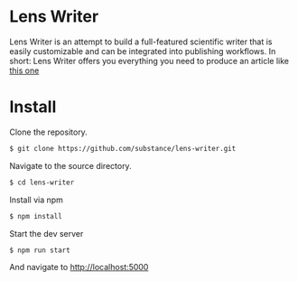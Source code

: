 # Lens Writer

Lens Writer is an attempt to build a full-featured scientific writer that is easily customizable and can be integrated into publishing workflows. In short: Lens Writer offers you everything you need to produce an article like [this one](http://lens.elifesciences.org/05098/#figures)

# Install

Clone the repository.

```bash
$ git clone https://github.com/substance/lens-writer.git
```

Navigate to the source directory.

```bash
$ cd lens-writer
```

Install via npm

```bash
$ npm install
```

Start the dev server

```bash
$ npm run start
```

And navigate to [http://localhost:5000](http://localhost:5000)
